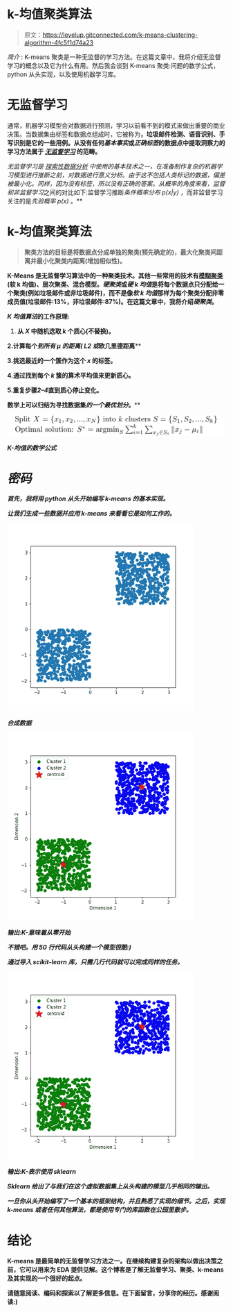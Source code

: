# k-均值聚类算法

> 原文：<https://levelup.gitconnected.com/k-means-clustering-algorithm-4fc5f1d74a23>

*简介* : K-means 聚类是一种无监督的学习方法。在这篇文章中，我将介绍无监督学习的概念以及它为什么有用。然后我会谈到 K-means 聚类:问题的数学公式，python 从头实现，以及使用机器学习库。

# 无监督学习

通常，机器学习模型会对数据进行预测，学习以前看不到的模式来做出重要的商业决策。当数据集由标签和数据点组成时，它被称为[](https://en.wikipedia.org/wiki/Supervised_learning)**，垃圾邮件检测、语音识别、手写识别是它的一些用例。从没有任何*基本事实*或*正确标签*的数据点中提取洞察力的学习方法属于 [***无监督学习***](https://en.wikipedia.org/wiki/Unsupervised_learning) 的范畴。**

***无监督学习*是 [*探索性数据分析*](https://en.wikipedia.org/wiki/Exploratory_data_analysis) 中使用的基本技术之一，在准备制作复杂的机器学习模型进行推断之前，对数据进行意义分析。由于这不包括人类标记的数据，偏差被最小化。同样，因为没有标签，所以没有正确的答案。从概率的角度来看，*监督*和*非监督学习*之间的对比如下:监督学习推断*条件概率分布 p(x|y)* ，而非监督学习关注的是*先验概率 p(x)* 。**

# **k-均值聚类算法**

> **聚类方法的目标是将数据点分成单独的聚类(预先确定的)，最大化聚类间距离并最小化聚类内距离(增加相似性)。**

**K-Means 是无监督学习算法中的一种聚类技术。其他一些常用的技术有[模糊聚类](https://en.wikipedia.org/wiki/Fuzzy_clustering)(软 k 均值)、层次聚类、混合模型。*硬聚类*或*硬 k 均值*是将每个数据点只分配给一个聚类(例如垃圾邮件或非垃圾邮件)，而不是像*软 k 均值*那样为每个聚类分配非零成员值(垃圾邮件:13%，非垃圾邮件:87%)。在这篇文章中，我将介绍*硬聚类*。**

***K 均值算法*的工作原理:**

1.  **从 ***X*** 中随机选取 ***k*** 个质心(不替换)。**

**2.计算每个*到所有 ***μ*** 的距离( *L2* 或*欧几里德距离****

**3.挑选最近的一个簇作为这个 ***x*** 的标签。**

**4.通过找到每个 ***k*** 簇的算术平均值来更新质心。**

**5.重复步骤*2–4*直到质心停止变化。**

**数学上可以归结为寻找数据集*的一个最优划分*。****

***![](img/6dcad1afbbe2c7dec7f1b7ab1a022aad.png)***

***K-均值的数学公式***

# ***密码***

***首先，我将用 python 从头开始编写 k-means 的基本实现。***

***让我们生成一些数据并应用 k-means 来看看它是如何工作的。***

***![](img/f0f6de4cfccbb758ccf4abea67fa210c.png)***

***合成数据***

***![](img/ed13d0307ce65505435e5bdf9b8c9dae.png)***

***输出:K-意味着从零开始***

***不错吧。用 50 行代码从头构建一个模型很酷:)***

***通过导入 scikit-learn 库，只需几行代码就可以完成同样的任务。***

***![](img/53dc1017b885a946a2e622851f751319.png)***

***输出:K-表示使用 sklearn***

***Sklearn 给出了与我们在这个虚拟数据集上从头构建的模型几乎相同的输出。***

***一旦你从头开始编写了一个基本的框架结构，并且熟悉了实现的细节。之后，实现 ***k-means*** 或者任何其他算法，都是使用专门的库函数在公园里散步。***

# **结论**

**K-means 是最简单的无监督学习方法之一。在继续构建复杂的架构以做出决策之前，它可以用来为 EDA 提供见解。这个博客是了解无监督学习、聚类、k-means 及其实现的一个很好的起点。**

**请随意阅读、编码和探索以了解更多信息。在下面留言，分享你的经历。感谢阅读:)**